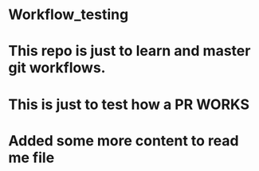 # Workflow_testing
# This repo is just to learn and master git workflows.
# This is just to test how a PR WORKS
# Added some more content to read me file

